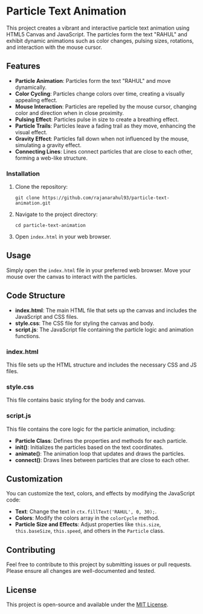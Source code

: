 # Particle Text Animation

This project creates a vibrant and interactive particle text animation using HTML5 Canvas and JavaScript. The particles form the text "RAHUL" and exhibit dynamic animations such as color changes, pulsing sizes, rotations, and interaction with the mouse cursor.

## Features

- **Particle Animation**: Particles form the text "RAHUL" and move dynamically.
- **Color Cycling**: Particles change colors over time, creating a visually appealing effect.
- **Mouse Interaction**: Particles are repelled by the mouse cursor, changing color and direction when in close proximity.
- **Pulsing Effect**: Particles pulse in size to create a breathing effect.
- **Particle Trails**: Particles leave a fading trail as they move, enhancing the visual effect.
- **Gravity Effect**: Particles fall down when not influenced by the mouse, simulating a gravity effect.
- **Connecting Lines**: Lines connect particles that are close to each other, forming a web-like structure.


### Installation

1. Clone the repository:

   ```
   git clone https://github.com/rajanarahul93/particle-text-animation.git
   ```

2. Navigate to the project directory:

   ```
   cd particle-text-animation
   ```

3. Open `index.html` in your web browser.

## Usage

Simply open the `index.html` file in your preferred web browser. Move your mouse over the canvas to interact with the particles.

## Code Structure

- **index.html**: The main HTML file that sets up the canvas and includes the JavaScript and CSS files.
- **style.css**: The CSS file for styling the canvas and body.
- **script.js**: The JavaScript file containing the particle logic and animation functions.

### index.html

This file sets up the HTML structure and includes the necessary CSS and JS files.

### style.css

This file contains basic styling for the body and canvas.

### script.js

This file contains the core logic for the particle animation, including:

- **Particle Class**: Defines the properties and methods for each particle.
- **init()**: Initializes the particles based on the text coordinates.
- **animate()**: The animation loop that updates and draws the particles.
- **connect()**: Draws lines between particles that are close to each other.

## Customization

You can customize the text, colors, and effects by modifying the JavaScript code:

- **Text**: Change the text in `ctx.fillText('RAHUL', 0, 30);`.
- **Colors**: Modify the colors array in the `colorCycle` method.
- **Particle Size and Effects**: Adjust properties like `this.size`, `this.baseSize`, `this.speed`, and others in the `Particle` class.

## Contributing

Feel free to contribute to this project by submitting issues or pull requests. Please ensure all changes are well-documented and tested.

## License

This project is open-source and available under the [MIT License](LICENSE).
